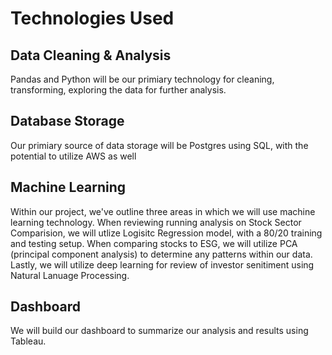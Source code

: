 # Technologies Used

## Data Cleaning & Analysis

Pandas and Python will be our primiary technology for cleaning, transforming, exploring the data for further analysis. 

## Database Storage

Our primiary source of data storage will be Postgres using SQL, with the potential to utilize AWS as well

## Machine Learning

Within our project, we've outline three areas in which we will use machine learning technology. When reviewing running analysis on Stock Sector Comparision, we will utlize Logisitc Regression model, with a 80/20 training and testing setup. When comparing stocks to ESG, we will utilize PCA (principal component analysis) to determine any patterns within our data. Lastly, we will utilize deep learning for review of investor senitiment using Natural Lanuage Processing. 

## Dashboard

We will build our dashboard to summarize our analysis and results using Tableau.